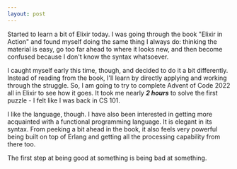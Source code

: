 ```yaml
---
layout: post
---
```


Started to learn a bit of Elixir today. I was going through the book "Elixir in Action" and found myself doing the same thing I always do: thinking the material is easy, go too far ahead to where it looks new, and then become confused because I don't know the syntax whatsoever.

I caught myself early this time, though, and decided to do it a bit differently. Instead of reading from the book, I'll learn by directly applying and working through the struggle. So, I am going to try to complete Advent of Code 2022 all in Elixir to see how it goes. It took me nearly ***2 hours*** to solve the first puzzle - I felt like I was back in CS 101. 

I like the language, though. I have also been interested in getting more acquainted with a functional programming language. It is elegant in its syntax. From peeking a bit ahead in the book, it also feels very powerful being built on top of Erlang and getting all the processing capability from there too. 

The first step at being good at something is being bad at something. 